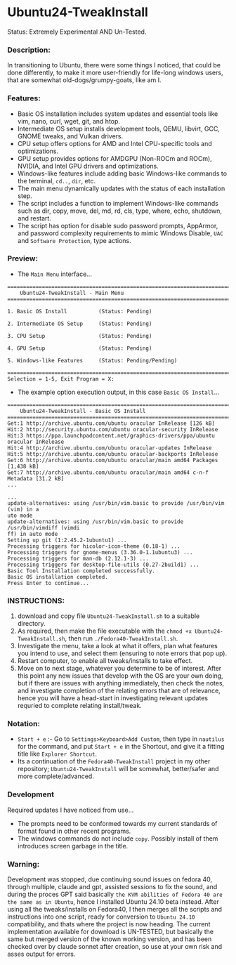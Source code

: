 # Ubuntu24-TweakInstall
Status: Extremely Experimental AND Un-Tested.

### Description:
In transitioning to Ubuntu, there were some things I noticed, that could be done differently, to make it more user-friendly for life-long windows users, that are somewhat old-dogs/grumpy-goats, like am I. 

### Features:
- Basic OS installation includes system updates and essential tools like vim, nano, curl, wget, git, and htop.
- Intermediate OS setup installs development tools, QEMU, libvirt, GCC, GNOME tweaks, and Vulkan drivers.
- CPU setup offers options for AMD and Intel CPU-specific tools and optimizations.
- GPU setup provides options for AMDGPU (Non-ROCm and ROCm), NVIDIA, and Intel GPU drivers and optimizations.
- Windows-like features include adding basic Windows-like commands to the terminal, `cd..`, `dir`, etc.
- The main menu dynamically updates with the status of each installation step.
- The script includes a function to implement Windows-like commands such as dir, copy, move, del, md, rd, cls, type, where, echo, shutdown, and restart.
- The script has option for disable sudo password prompts, AppArmor, and password complexity requirements to mimic Windows Disable, `UAC` and `Software Protection`, type actions.

### Preview:
- The `Main Menu` interface...
```
================================================================================
    Ubuntu24-TweakInstall - Main Menu
================================================================================

1. Basic OS Install          (Status: Pending)

2. Intermediate OS Setup     (Status: Pending)

3. CPU Setup                 (Status: Pending)

4. GPU Setup                 (Status: Pending)

5. Windows-like Features     (Status: Pending/Pending)

================================================================================
Selection = 1-5, Exit Program = X: 

```
- The example option execution output, in this case `Basic OS Install`...
```
================================================================================
    Ubuntu24-TweakInstall - Basic OS Install
================================================================================
Get:1 http://archive.ubuntu.com/ubuntu oracular InRelease [126 kB]
Hit:2 http://security.ubuntu.com/ubuntu oracular-security InRelease            
Hit:3 https://ppa.launchpadcontent.net/graphics-drivers/ppa/ubuntu oracular InRelease
Hit:4 http://archive.ubuntu.com/ubuntu oracular-updates InRelease
Hit:5 http://archive.ubuntu.com/ubuntu oracular-backports InRelease
Get:6 http://archive.ubuntu.com/ubuntu oracular/main amd64 Packages [1,438 kB]
Get:7 http://archive.ubuntu.com/ubuntu oracular/main amd64 c-n-f Metadata [31.2 kB]
...

...
update-alternatives: using /usr/bin/vim.basic to provide /usr/bin/vim (vim) in a
uto mode
update-alternatives: using /usr/bin/vim.basic to provide /usr/bin/vimdiff (vimdi
ff) in auto mode
Setting up git (1:2.45.2-1ubuntu1) ...
Processing triggers for hicolor-icon-theme (0.18-1) ...
Processing triggers for gnome-menus (3.36.0-1.1ubuntu3) ...
Processing triggers for man-db (2.12.1-3) ...
Processing triggers for desktop-file-utils (0.27-2build1) ...
Basic Tool Installation completed successfully.
Basic OS installation completed.
Press Enter to continue...
```

### INSTRUCTIONS:
1) download and copy file `Ubuntu24-TweakInstall.sh` to a suitable directory.
2) As required, then make the file executable with the  `chmod +x Ubuntu24-TweakInstall.sh`, then run `./Fedora40-TweakInstall.sh`.
3) Investigate the menu, take a look at what it offers, plan what features you intend to use, and select them (ensuring to note errors that pop up).
4) Restart computer, to enable all tweaks/installs to take effect.
5) Move on to next stage, whatever you determine to be of interest. After this point any new issues that develop with the OS are your own doing, but if there are issues with anything immediately, then check the notes, and investigate completion of the relating errors that are of relevance, hence you will have a head-start in investigating relevant updates requried to complete relating install/tweak.

### Notation:
- `Start + e` :- Go to `Settings>Keyboard>Add Custom`, then type in `nautilus` for the command, and put `Start + e` in the Shortcut, and give it a fitting title like `Explorer Shortcut`. 
- Its a continuation of the `Fedora40-TweakInstall` project in my other repository; `Ubuntu24-TweakInstall` will be somewhat, better/safer and more complete/advanced.

### Development 
Required updates I have noticed from use...
- The prompts need to be conformed towards my current standards of format found in other recent programs.
- The windows commands do not include `copy`. Possibly install of them introduces screen garbage in the title.

### Warning:
Development was stopped, due continuing sound issues on fedora 40, through multiple, claude and gpt, assisted sessions to fix the sound, and during the proces GPT said basically `the KVM abilities of Fedora 40 are the same as in Ubuntu`, hence I installed Ubuntu 24.10 beta instead. After using all the tweaks/installs on Fedora40, I then merges all the scripts and instructions into one script, ready for conversion to `Ubuntu 24.10` compatibility, and thats where the project is now heading. The current implementation available for download is UN-TESTED, but basically the same but merged version of the known working version, and has been checked over by claude sonnet after creation, so use at your own risk and asses output for errors.
